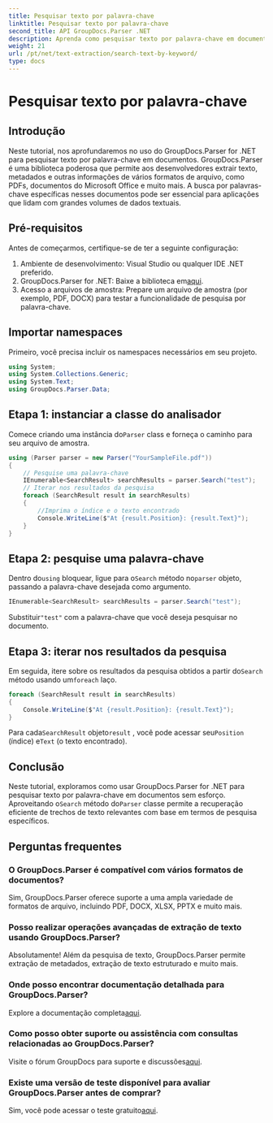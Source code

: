 ```yaml
---
title: Pesquisar texto por palavra-chave
linktitle: Pesquisar texto por palavra-chave
second_title: API GroupDocs.Parser .NET
description: Aprenda como pesquisar texto por palavra-chave em documentos usando GroupDocs.Parser for .NET. Extraia conteúdo relevante com eficiência e facilidade.
weight: 21
url: /pt/net/text-extraction/search-text-by-keyword/
type: docs
---
```

# Pesquisar texto por palavra-chave

## Introdução
Neste tutorial, nos aprofundaremos no uso do GroupDocs.Parser for .NET para pesquisar texto por palavra-chave em documentos. GroupDocs.Parser é uma biblioteca poderosa que permite aos desenvolvedores extrair texto, metadados e outras informações de vários formatos de arquivo, como PDFs, documentos do Microsoft Office e muito mais. A busca por palavras-chave específicas nesses documentos pode ser essencial para aplicações que lidam com grandes volumes de dados textuais.
## Pré-requisitos
Antes de começarmos, certifique-se de ter a seguinte configuração:
1. Ambiente de desenvolvimento: Visual Studio ou qualquer IDE .NET preferido.
2.  GroupDocs.Parser for .NET: Baixe a biblioteca em[aqui](https://releases.groupdocs.com/parser/net/).
3. Acesso a arquivos de amostra: Prepare um arquivo de amostra (por exemplo, PDF, DOCX) para testar a funcionalidade de pesquisa por palavra-chave.

## Importar namespaces
Primeiro, você precisa incluir os namespaces necessários em seu projeto.
```csharp
using System;
using System.Collections.Generic;
using System.Text;
using GroupDocs.Parser.Data;
```
## Etapa 1: instanciar a classe do analisador
 Comece criando uma instância do`Parser` class e forneça o caminho para seu arquivo de amostra.
```csharp
using (Parser parser = new Parser("YourSampleFile.pdf"))
{
    // Pesquise uma palavra-chave
    IEnumerable<SearchResult> searchResults = parser.Search("test");
    // Iterar nos resultados da pesquisa
    foreach (SearchResult result in searchResults)
    {
        //Imprima o índice e o texto encontrado
        Console.WriteLine($"At {result.Position}: {result.Text}");
    }
}
```
## Etapa 2: pesquise uma palavra-chave
 Dentro do`using` bloquear, ligue para o`Search` método no`parser` objeto, passando a palavra-chave desejada como argumento.
```csharp
IEnumerable<SearchResult> searchResults = parser.Search("test");
```
 Substituir`"test"` com a palavra-chave que você deseja pesquisar no documento.
## Etapa 3: iterar nos resultados da pesquisa
 Em seguida, itere sobre os resultados da pesquisa obtidos a partir do`Search` método usando um`foreach` laço.
```csharp
foreach (SearchResult result in searchResults)
{
    Console.WriteLine($"At {result.Position}: {result.Text}");
}
```
 Para cada`SearchResult` objeto`result` , você pode acessar seu`Position` (índice) e`Text` (o texto encontrado).

## Conclusão
 Neste tutorial, exploramos como usar GroupDocs.Parser for .NET para pesquisar texto por palavra-chave em documentos sem esforço. Aproveitando o`Search` método do`Parser` classe permite a recuperação eficiente de trechos de texto relevantes com base em termos de pesquisa específicos.

## Perguntas frequentes
### O GroupDocs.Parser é compatível com vários formatos de documentos?
Sim, GroupDocs.Parser oferece suporte a uma ampla variedade de formatos de arquivo, incluindo PDF, DOCX, XLSX, PPTX e muito mais.
### Posso realizar operações avançadas de extração de texto usando GroupDocs.Parser?
Absolutamente! Além da pesquisa de texto, GroupDocs.Parser permite extração de metadados, extração de texto estruturado e muito mais.
### Onde posso encontrar documentação detalhada para GroupDocs.Parser?
Explore a documentação completa[aqui](https://tutorials.groupdocs.com/parser/net/).
### Como posso obter suporte ou assistência com consultas relacionadas ao GroupDocs.Parser?
 Visite o fórum GroupDocs para suporte e discussões[aqui](https://forum.groupdocs.com/c/parser/17).
### Existe uma versão de teste disponível para avaliar GroupDocs.Parser antes de comprar?
 Sim, você pode acessar o teste gratuito[aqui](https://releases.groupdocs.com/).
